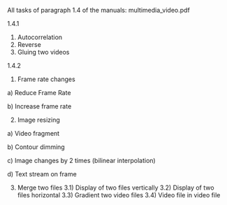 All tasks of paragraph 1.4 of the manuals: multimedia_video.pdf

1.4.1
 1) Autocorrelation
 2) Reverse
 3) Gluing two videos

1.4.2
  1) Frame rate changes
 
   a) Reduce Frame Rate
   
   b) Increase frame rate

 2) Image resizing

   a) Video fragment

   b) Contour dimming

   c) Image changes by 2 times (bilinear interpolation)

   d) Text stream on frame

 3) Merge two files
 3.1) Display of two files vertically
 3.2) Display of two files horizontal
 3.3) Gradient two video files
 3.4) Video file in video file
